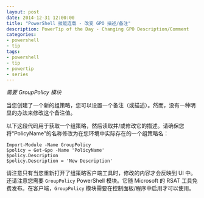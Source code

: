 ```yaml
---
layout: post
date: 2014-12-31 12:00:00
title: "PowerShell 技能连载 - 改变 GPO 描述/备注"
description: PowerTip of the Day - Changing GPO Description/Comment
categories:
- powershell
- tip
tags:
- powershell
- tip
- powertip
- series
---
```

_需要 GroupPolicy 模块_

当您创建了一个新的组策略，您可以设置一个备注（或描述）。然而，没有一种明显的办法来修改这个备注值。

以下这段代码用于获取一个组策略，然后读取并/或修改它的描述。请确保您将“PolicyName”的名称修改为在您环境中实际存在的一个组策略名：

    Import-Module -Name GroupPolicy
    $policy = Get-Gpo -Name 'PolicyName'
    $policy.Description
    $policy.Description = 'New Description' 

请注意只有当您重新打开了组策略客户端工具时，修改的内容才会反映到 UI 中。还请注意您需要 `GroupPolicy` PowerShell 模块。它随 Microsoft 的 RSAT 工具免费发布。在客户端，`GroupPolicy` 模块需要在控制面板/程序中启用才可以使用。

<!--本文国际来源：[Changing GPO Description/Comment](http://community.idera.com/powershell/powertips/b/tips/posts/changing-gpo-description-comment)-->
